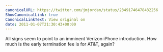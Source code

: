 ```yaml
---
canonicalURL: https://twitter.com/jmjordan/status/23491746478432256
ShowCanonicalLink: true
CanonicalLinkText: View original on
date: 2011-01-07T21:30:43+00:00
---
```

All signs seem to point to an imminent Verizon iPhone introduction. How much is the early termination fee is for AT&T, again?